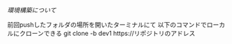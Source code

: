*環境構築について*

前回pushしたフォルダの場所を開いたターミナルにて
以下のコマンドでローカルにクローンできる
git clone -b dev1 https://リポジトリのアドレス



